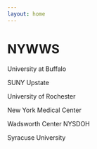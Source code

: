 ```yaml
---
layout: home
---
```


# NYWWS
University at Buffalo

SUNY Upstate

University of Rochester

New York Medical Center

Wadsworth Center NYSDOH

Syracuse University